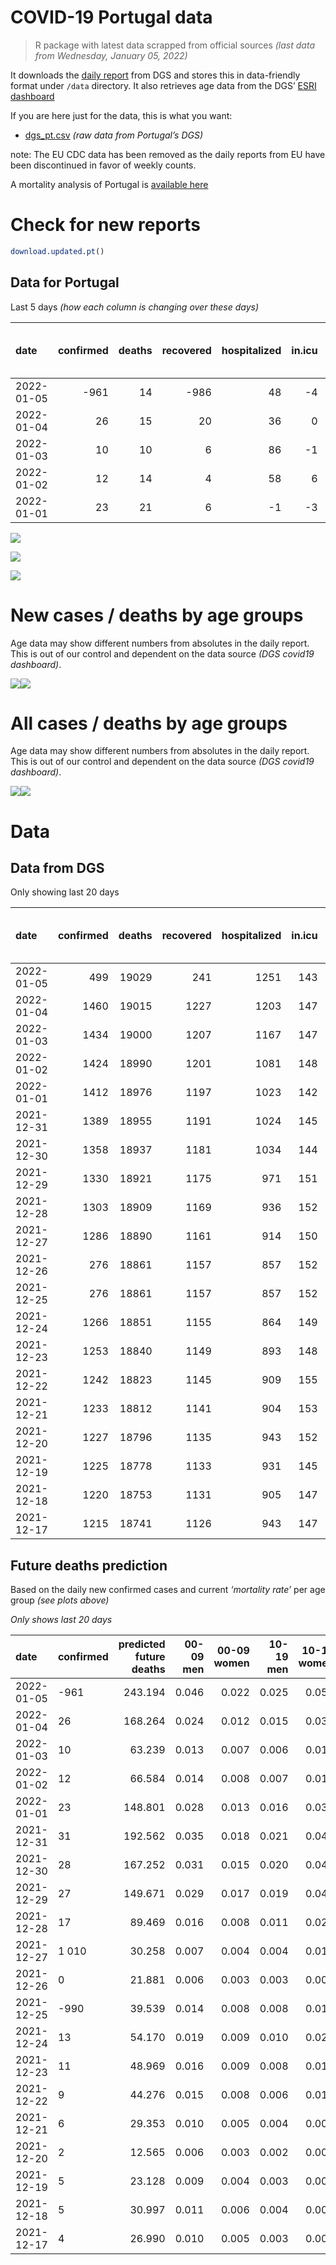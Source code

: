 COVID-19 Portugal data
================

> R package with latest data scrapped from official sources *(last data
> from Wednesday, January 05, 2022)*

It downloads the [daily
report](https://covid19.min-saude.pt/relatorio-de-situacao/) from DGS
and stores this in data-friendly format under `/data` directory. It also
retrieves age data from the DGS’ [ESRI
dashboard](https://covid19.min-saude.pt/ponto-de-situacao-atual-em-portugal/)

If you are here just for the data, this is what you want:

-   [dgs\_pt.csv](raw/master/data/dgs_pt.csv) *(raw data from Portugal’s
    DGS)*

note: The EU CDC data has been removed as the daily reports from EU have
been discontinued in favor of weekly counts.

A mortality analysis of Portugal is [available
here](https://averissimo.github.io/covid19-analysis/mortality.html)

# Check for new reports

``` r
download.updated.pt()
```

## Data for Portugal

Last 5 days *(how each column is changing over these days)*

| date       | confirmed | deaths | recovered | hospitalized | in.icu | first vaccine | second vaccine | confirmed m 00-09 | confirmed w 00-09 | confirmed m 10-19 | confirmed w 10-19 | confirmed m 20-29 | confirmed w 20-29 | confirmed m 30-39 | confirmed w 30-39 | confirmed m 40-49 | confirmed w 40-49 | confirmed m 50-59 | confirmed w 50-59 | confirmed m 60-69 | confirmed w 60-69 | confirmed m 70-79 | confirmed w 70-79 | confirmed m 80+ | confirmed w 80+ | death m 00-09 | death w 00-09 | death m 10-19 | death w 10-19 | death m 20-29 | death w 20-29 | death m 30-39 | death w 30-39 | death m 40-49 | death w 40-49 | death m 50-59 | death w 50-59 | death m 60-69 | death w 60-69 | death m 70-79 | death w 70-79 | death m 80+ | death w 80+ |
|:-----------|----------:|-------:|----------:|-------------:|-------:|--------------:|---------------:|------------------:|------------------:|------------------:|------------------:|------------------:|------------------:|------------------:|------------------:|------------------:|------------------:|------------------:|------------------:|------------------:|------------------:|------------------:|------------------:|----------------:|----------------:|--------------:|--------------:|--------------:|--------------:|--------------:|--------------:|--------------:|--------------:|--------------:|--------------:|--------------:|--------------:|--------------:|--------------:|--------------:|--------------:|------------:|------------:|
| 2022-01-05 |      -961 |     14 |      -986 |           48 |     -4 |            NA |             NA |              1188 |              1081 |              2043 |              2266 |              3657 |              3931 |              3301 |              3497 |              3473 |              3964 |              2817 |              3125 |              1428 |              1621 |               631 |               727 |             293 |             457 |             0 |             0 |             0 |             0 |             0 |             0 |             0 |             0 |             0 |             0 |             1 |             0 |             4 |             0 |             3 |             1 |           3 |           2 |
| 2022-01-04 |        26 |     15 |        20 |           36 |      0 |            NA |             NA |               630 |               595 |              1216 |              1410 |              2484 |              2528 |              2140 |              2227 |              2294 |              2684 |              1936 |              2044 |              1024 |              1096 |               426 |               473 |             212 |             316 |             0 |             0 |             0 |             0 |             0 |             0 |             0 |             0 |             0 |             0 |             1 |             1 |             1 |             0 |             4 |             3 |           3 |           2 |
| 2022-01-03 |        10 |     10 |         6 |           86 |     -1 |            NA |             NA |               339 |               335 |               522 |               551 |               913 |              1041 |               924 |               952 |               928 |              1084 |               759 |               852 |               381 |               409 |               144 |               171 |              78 |             130 |             0 |             0 |             0 |             0 |             0 |             0 |             0 |             0 |             0 |             0 |             0 |             0 |             1 |             0 |             1 |             2 |           4 |           2 |
| 2022-01-02 |        12 |     14 |         4 |           58 |      6 |            NA |             NA |               367 |               388 |               594 |               643 |               946 |              1081 |               891 |              1015 |               917 |              1156 |               775 |               869 |               405 |               439 |               154 |               222 |              72 |             140 |             0 |             0 |             0 |             0 |             0 |             0 |             0 |             0 |             0 |             0 |             0 |             1 |             0 |             0 |             4 |             1 |           4 |           4 |
| 2022-01-01 |        23 |     21 |         6 |           -1 |     -3 |            NA |             NA |               729 |               658 |              1314 |              1398 |              2145 |              2215 |              1919 |              2047 |              1944 |              2332 |              1598 |              1857 |               835 |               930 |               368 |               462 |             173 |             313 |             0 |             0 |             0 |             0 |             0 |             0 |             1 |             0 |             0 |             0 |             1 |             0 |             4 |             1 |             5 |             2 |           2 |           5 |

![](README_files/figure-gfm/totals-1.svg)<!-- -->

![](README_files/figure-gfm/differential-1.svg)<!-- -->

![](README_files/figure-gfm/differential_7days-1.svg)<!-- -->

# New cases / deaths by age groups

Age data may show different numbers from absolutes in the daily report.
This is out of our control and dependent on the data source *(DGS
covid19 dashboard)*.

![](README_files/figure-gfm/new_cases_deaths-1.svg)<!-- -->![](README_files/figure-gfm/new_cases_deaths-2.svg)<!-- -->

# All cases / deaths by age groups

Age data may show different numbers from absolutes in the daily report.
This is out of our control and dependent on the data source *(DGS
covid19 dashboard)*.

![](README_files/figure-gfm/total_cases_deaths-1.svg)<!-- -->![](README_files/figure-gfm/total_cases_deaths-2.svg)<!-- -->

# Data

## Data from DGS

Only showing last 20 days

| date       | confirmed | deaths | recovered | hospitalized | in.icu | confirmed m 00-09 | confirmed w 00-09 | confirmed m 10-19 | confirmed w 10-19 | confirmed m 20-29 | confirmed w 20-29 | confirmed m 30-39 | confirmed w 30-39 | confirmed m 40-49 | confirmed w 40-49 | confirmed m 50-59 | confirmed w 50-59 | confirmed m 60-69 | confirmed w 60-69 | confirmed m 70-79 | confirmed w 70-79 | confirmed m 80+ | confirmed w 80+ | death m 00-09 | death w 00-09 | death m 10-19 | death w 10-19 | death m 20-29 | death w 20-29 | death m 30-39 | death w 30-39 | death m 40-49 | death w 40-49 | death m 50-59 | death w 50-59 | death m 60-69 | death w 60-69 | death m 70-79 | death w 70-79 | death m 80+ | death w 80+ | first vaccine | second vaccine |
|:-----------|----------:|-------:|----------:|-------------:|-------:|------------------:|------------------:|------------------:|------------------:|------------------:|------------------:|------------------:|------------------:|------------------:|------------------:|------------------:|------------------:|------------------:|------------------:|------------------:|------------------:|----------------:|----------------:|--------------:|--------------:|--------------:|--------------:|--------------:|--------------:|--------------:|--------------:|--------------:|--------------:|--------------:|--------------:|--------------:|--------------:|--------------:|--------------:|------------:|------------:|--------------:|---------------:|
| 2022-01-05 |       499 |  19029 |       241 |         1251 |    143 |             51988 |             50259 |             80876 |             81649 |            125155 |            126917 |            108365 |            118850 |            112433 |            135543 |             92329 |            112344 |             64308 |             70382 |             38308 |             43073 |           29115 |           56632 |             2 |             1 |             1 |             2 |             8 |             5 |            28 |            21 |           117 |            75 |           391 |           165 |          1219 |           535 |          2564 |          1566 |        5673 |        6656 |            NA |             NA |
| 2022-01-04 |      1460 |  19015 |      1227 |         1203 |    147 |             50800 |             49178 |             78833 |             79383 |            121498 |            122986 |            105064 |            115353 |            108960 |            131579 |             89512 |            109219 |             62880 |             68761 |             37677 |             42346 |           28822 |           56175 |             2 |             1 |             1 |             2 |             8 |             5 |            28 |            21 |           117 |            75 |           390 |           165 |          1215 |           535 |          2561 |          1565 |        5670 |        6654 |            NA |             NA |
| 2022-01-03 |      1434 |  19000 |      1207 |         1167 |    147 |             50170 |             48583 |             77617 |             77973 |            119014 |            120458 |            102924 |            113126 |            106666 |            128895 |             87576 |            107175 |             61856 |             67665 |             37251 |             41873 |           28610 |           55859 |             2 |             1 |             1 |             2 |             8 |             5 |            28 |            21 |           117 |            75 |           389 |           164 |          1214 |           535 |          2557 |          1562 |        5667 |        6652 |            NA |             NA |
| 2022-01-02 |      1424 |  18990 |      1201 |         1081 |    148 |             49831 |             48248 |             77095 |             77422 |            118101 |            119417 |            102000 |            112174 |            105738 |            127811 |             86817 |            106323 |             61475 |             67256 |             37107 |             41702 |           28532 |           55729 |             2 |             1 |             1 |             2 |             8 |             5 |            28 |            21 |           117 |            75 |           389 |           164 |          1213 |           535 |          2556 |          1560 |        5663 |        6650 |            NA |             NA |
| 2022-01-01 |      1412 |  18976 |      1197 |         1023 |    142 |             49464 |             47860 |             76501 |             76779 |            117155 |            118336 |            101109 |            111159 |            104821 |            126655 |             86042 |            105454 |             61070 |             66817 |             36953 |             41480 |           28460 |           55589 |             2 |             1 |             1 |             2 |             8 |             5 |            28 |            21 |           117 |            75 |           389 |           163 |          1213 |           535 |          2552 |          1559 |        5659 |        6646 |            NA |             NA |
| 2021-12-31 |      1389 |  18955 |      1191 |         1024 |    145 |             48735 |             47202 |             75187 |             75381 |            115010 |            116121 |             99190 |            109112 |            102877 |            124323 |             84444 |            103597 |             60235 |             65887 |             36585 |             41018 |           28287 |           55276 |             2 |             1 |             1 |             2 |             8 |             5 |            27 |            21 |           117 |            75 |           388 |           163 |          1209 |           534 |          2547 |          1557 |        5657 |        6641 |            NA |             NA |
| 2021-12-30 |      1358 |  18937 |      1181 |         1034 |    144 |             47830 |             46310 |             73467 |             73495 |            112090 |            113036 |             96661 |            106369 |            100289 |            121220 |             82462 |            101239 |             59173 |             64625 |             36082 |             40391 |           28063 |           54894 |             2 |             1 |             1 |             2 |             8 |             5 |            27 |            21 |           117 |            74 |           388 |           163 |          1208 |           534 |          2545 |          1553 |        5650 |        6638 |            NA |             NA |
| 2021-12-29 |      1330 |  18921 |      1175 |          971 |    151 |             47019 |             45541 |             71874 |             71736 |            109246 |            110145 |             94312 |            103959 |             97954 |            118272 |             80531 |             98948 |             58125 |             63443 |             35654 |             39868 |           27879 |           54572 |             2 |             1 |             1 |             2 |             8 |             5 |            27 |            21 |           117 |            74 |           386 |           163 |          1208 |           534 |          2542 |          1551 |        5644 |        6635 |            NA |             NA |
| 2021-12-28 |      1303 |  18909 |      1169 |          936 |    152 |             46253 |             44693 |             70362 |             70087 |            106635 |            107386 |             92158 |            101543 |             95693 |            115474 |             78777 |             96918 |             57168 |             62406 |             35264 |             39416 |           27700 |           54312 |             2 |             1 |             1 |             2 |             8 |             5 |            27 |            21 |           117 |            74 |           386 |           163 |          1206 |           534 |          2541 |          1548 |        5642 |        6631 |            NA |             NA |
| 2021-12-27 |      1286 |  18890 |      1161 |          914 |    150 |             45827 |             44279 |             69467 |             69110 |            104835 |            105556 |             90756 |            100018 |             94182 |            113705 |             77590 |             95573 |             56530 |             61740 |             35037 |             39174 |           27593 |           54167 |             2 |             1 |             1 |             2 |             8 |             5 |            27 |            21 |           117 |            74 |           386 |           162 |          1202 |           532 |          2538 |          1547 |        5639 |        6626 |            NA |             NA |
| 2021-12-26 |       276 |  18861 |      1157 |          857 |    152 |             45638 |             44084 |             69142 |             68680 |            104131 |            104803 |             90179 |             99478 |             93617 |            113086 |             77226 |             95175 |             56331 |             61519 |             34967 |             39102 |           27552 |           54115 |             2 |             1 |             1 |             2 |             8 |             5 |            27 |            21 |           117 |            74 |           385 |           162 |          1200 |           532 |          2535 |          1546 |        5632 |        6624 |            NA |             NA |
| 2021-12-25 |       276 |  18861 |      1157 |          857 |    152 |             45486 |             43951 |             68938 |             68442 |            103746 |            104340 |             89854 |             99155 |             93313 |            112754 |             76983 |             94952 |             56204 |             61409 |             34919 |             39060 |           27522 |           54064 |             2 |             1 |             1 |             2 |             8 |             5 |            27 |            21 |           117 |            74 |           385 |           162 |          1200 |           531 |          2533 |          1544 |        5626 |        6622 |            NA |             NA |
| 2021-12-24 |      1266 |  18851 |      1155 |          864 |    149 |             45129 |             43567 |             68306 |             67707 |            102661 |            103225 |             89012 |             98242 |             92443 |            111882 |             76358 |             94323 |             55908 |             61079 |             34821 |             38937 |           27486 |           53997 |             2 |             1 |             1 |             2 |             8 |             5 |            27 |            21 |           117 |            74 |           385 |           162 |          1199 |           531 |          2532 |          1543 |        5624 |        6617 |            NA |             NA |
| 2021-12-23 |      1253 |  18840 |      1149 |          893 |    148 |             44631 |             43096 |             67487 |             66798 |            101182 |            101749 |             87902 |             97080 |             91375 |            110704 |             75615 |             93542 |             55504 |             60689 |             34677 |             38793 |           27423 |           53915 |             2 |             1 |             1 |             2 |             8 |             5 |            27 |            21 |           117 |            73 |           384 |           162 |          1199 |           531 |          2530 |          1542 |        5622 |        6613 |            NA |             NA |
| 2021-12-22 |      1242 |  18823 |      1145 |          909 |    155 |             44204 |             42647 |             66845 |             66101 |             99986 |            100590 |             86950 |             96208 |             90495 |            109742 |             75034 |             92923 |             55148 |             60363 |             34555 |             38650 |           27375 |           53816 |             2 |             1 |             1 |             2 |             8 |             5 |            27 |            21 |           117 |            73 |           383 |           162 |          1196 |           531 |          2527 |          1538 |        5620 |        6609 |            NA |             NA |
| 2021-12-21 |      1233 |  18812 |      1141 |          904 |    153 |             43825 |             42264 |             66322 |             65571 |             99044 |             99632 |             86156 |             95469 |             89711 |            108929 |             74518 |             92357 |             54830 |             60059 |             34444 |             38519 |           27324 |           53739 |             2 |             1 |             1 |             2 |             8 |             5 |            27 |            21 |           117 |            73 |           383 |           162 |          1194 |           531 |          2526 |          1536 |        5618 |        6605 |            NA |             NA |
| 2021-12-20 |      1227 |  18796 |      1135 |          943 |    152 |             43567 |             42020 |             66036 |             65236 |             98460 |             99053 |             85656 |             94978 |             89212 |            108406 |             74169 |             91969 |             54607 |             59842 |             34384 |             38420 |           27295 |           53679 |             2 |             1 |             1 |             2 |             8 |             5 |            27 |            21 |           117 |            73 |           383 |           162 |          1192 |           531 |          2524 |          1535 |        5612 |        6600 |            NA |             NA |
| 2021-12-19 |      1225 |  18778 |      1133 |          931 |    145 |             43407 |             41846 |             65896 |             65059 |             98193 |             98801 |             85450 |             94730 |             88989 |            108161 |             73971 |             91797 |             54528 |             59752 |             34348 |             38380 |           27280 |           53662 |             2 |             1 |             1 |             2 |             8 |             5 |            27 |            21 |           116 |            73 |           383 |           162 |          1191 |           531 |          2520 |          1534 |        5609 |        6592 |            NA |             NA |
| 2021-12-18 |      1220 |  18753 |      1131 |          905 |    147 |             43164 |             41621 |             65639 |             64797 |             97800 |             98458 |             85082 |             94404 |             88634 |            107743 |             73674 |             91542 |             54384 |             59580 |             34278 |             38308 |           27258 |           53619 |             2 |             1 |             1 |             2 |             8 |             5 |            27 |            21 |           116 |            73 |           382 |           162 |          1186 |           530 |          2517 |          1534 |        5601 |        6585 |            NA |             NA |
| 2021-12-17 |      1215 |  18741 |      1126 |          943 |    147 |             42874 |             41334 |             65344 |             64508 |             97299 |             98023 |             84670 |             93976 |             88231 |            107288 |             73387 |             91222 |             54193 |             59394 |             34203 |             38208 |           27220 |           53557 |             2 |             1 |             1 |             2 |             8 |             5 |            27 |            21 |           116 |            73 |           381 |           162 |          1184 |           530 |          2515 |          1531 |        5598 |        6584 |            NA |             NA |

## Future deaths prediction

Based on the daily new confirmed cases and current *‘mortality rate’*
per age group *(see plots above)*

*Only shows last 20 days*

| date       | confirmed | predicted future deaths | 00-09 men | 00-09 women | 10-19 men | 10-19 women | 20-29 men | 20-29 women | 30-39 men | 30-39 women | 40-49 men | 40-49 women | 50-59 men | 50-59 women | 60-69 men | 60-69 women | 70-79 men | 70-79 women | 80+ men | 80+ women |
|:-----------|:----------|------------------------:|----------:|------------:|----------:|------------:|----------:|------------:|----------:|------------:|----------:|------------:|----------:|------------:|----------:|------------:|----------:|------------:|--------:|----------:|
| 2022-01-05 | -961      |                 243.194 |     0.046 |       0.022 |     0.025 |       0.056 |     0.234 |       0.155 |     0.853 |       0.618 |     3.614 |       2.193 |    11.930 |       4.590 |    27.069 |      12.322 |    42.234 |      26.431 |  57.090 |    53.712 |
| 2022-01-04 | 26        |                 168.264 |     0.024 |       0.012 |     0.015 |       0.035 |     0.159 |       0.100 |     0.553 |       0.393 |     2.387 |       1.485 |     8.199 |       3.002 |    19.411 |       8.331 |    28.513 |      17.197 |  41.308 |    37.140 |
| 2022-01-03 | 10        |                  63.239 |     0.013 |       0.007 |     0.006 |       0.013 |     0.058 |       0.041 |     0.239 |       0.168 |     0.966 |       0.600 |     3.214 |       1.251 |     7.222 |       3.109 |     9.638 |       6.217 |  15.198 |    15.279 |
| 2022-01-02 | 12        |                  66.584 |     0.014 |       0.008 |     0.007 |       0.016 |     0.060 |       0.043 |     0.230 |       0.179 |     0.954 |       0.640 |     3.282 |       1.276 |     7.677 |       3.337 |    10.307 |       8.071 |  14.029 |    16.454 |
| 2022-01-01 | 23        |                 148.801 |     0.028 |       0.013 |     0.016 |       0.034 |     0.137 |       0.087 |     0.496 |       0.362 |     2.023 |       1.290 |     6.767 |       2.727 |    15.828 |       7.069 |    24.631 |      16.797 |  33.709 |    36.787 |
| 2021-12-31 | 31        |                 192.562 |     0.035 |       0.018 |     0.021 |       0.046 |     0.187 |       0.122 |     0.653 |       0.485 |     2.693 |       1.717 |     8.393 |       3.463 |    20.131 |       9.593 |    33.666 |      22.796 |  43.646 |    44.897 |
| 2021-12-30 | 28        |                 167.252 |     0.031 |       0.015 |     0.020 |       0.043 |     0.182 |       0.114 |     0.607 |       0.426 |     2.430 |       1.631 |     8.178 |       3.365 |    19.866 |       8.985 |    28.647 |      19.015 |  35.852 |    37.845 |
| 2021-12-29 | 27        |                 149.671 |     0.029 |       0.017 |     0.019 |       0.040 |     0.167 |       0.109 |     0.557 |       0.427 |     2.353 |       1.548 |     7.428 |       2.981 |    18.141 |       7.883 |    26.103 |      16.433 |  34.878 |    30.558 |
| 2021-12-28 | 17        |                  89.469 |     0.016 |       0.008 |     0.011 |       0.024 |     0.115 |       0.072 |     0.362 |       0.269 |     1.572 |       0.979 |     5.027 |       1.975 |    12.094 |       5.063 |    15.193 |       8.798 |  20.849 |    17.042 |
| 2021-12-27 | 1 010     |                  30.258 |     0.007 |       0.004 |     0.004 |       0.011 |     0.045 |       0.030 |     0.149 |       0.095 |     0.588 |       0.343 |     1.541 |       0.585 |     3.772 |       1.680 |     4.685 |       2.618 |   7.989 |     6.112 |
| 2021-12-26 | 0         |                  21.881 |     0.006 |       0.003 |     0.003 |       0.006 |     0.025 |       0.018 |     0.084 |       0.057 |     0.316 |       0.184 |     1.029 |       0.328 |     2.407 |       0.836 |     3.213 |       1.527 |   5.845 |     5.994 |
| 2021-12-25 | -990      |                  39.539 |     0.014 |       0.008 |     0.008 |       0.018 |     0.069 |       0.044 |     0.218 |       0.161 |     0.905 |       0.483 |     2.647 |       0.924 |     5.611 |       2.508 |     6.559 |       4.472 |   7.015 |     7.875 |
| 2021-12-24 | 13        |                  54.170 |     0.019 |       0.009 |     0.010 |       0.022 |     0.095 |       0.058 |     0.287 |       0.205 |     1.111 |       0.652 |     3.146 |       1.147 |     7.658 |       2.965 |     9.638 |       5.235 |  12.275 |     9.638 |
| 2021-12-23 | 11        |                  48.969 |     0.016 |       0.009 |     0.008 |       0.017 |     0.076 |       0.046 |     0.246 |       0.154 |     0.916 |       0.532 |     2.460 |       0.909 |     6.748 |       2.478 |     8.166 |       5.199 |   9.353 |    11.636 |
| 2021-12-22 | 9         |                  44.276 |     0.015 |       0.008 |     0.006 |       0.013 |     0.060 |       0.038 |     0.205 |       0.131 |     0.816 |       0.450 |     2.185 |       0.831 |     6.028 |       2.311 |     7.429 |       4.763 |   9.937 |     9.050 |
| 2021-12-21 | 6         |                  29.353 |     0.010 |       0.005 |     0.004 |       0.008 |     0.037 |       0.023 |     0.129 |       0.087 |     0.519 |       0.289 |     1.478 |       0.570 |     4.227 |       1.649 |     4.016 |       3.599 |   5.651 |     7.052 |
| 2021-12-20 | 2         |                  12.565 |     0.006 |       0.003 |     0.002 |       0.004 |     0.017 |       0.010 |     0.053 |       0.044 |     0.232 |       0.136 |     0.839 |       0.253 |     1.497 |       0.684 |     2.410 |       1.454 |   2.923 |     1.998 |
| 2021-12-19 | 5         |                  23.128 |     0.009 |       0.004 |     0.003 |       0.006 |     0.025 |       0.014 |     0.095 |       0.058 |     0.369 |       0.231 |     1.258 |       0.375 |     2.730 |       1.307 |     4.685 |       2.618 |   4.287 |     5.054 |
| 2021-12-18 | 5         |                  30.997 |     0.011 |       0.006 |     0.004 |       0.007 |     0.032 |       0.017 |     0.106 |       0.076 |     0.419 |       0.252 |     1.215 |       0.470 |     3.621 |       1.414 |     5.020 |       3.636 |   7.404 |     7.287 |
| 2021-12-17 | 4         |                  26.990 |     0.010 |       0.005 |     0.003 |       0.006 |     0.030 |       0.015 |     0.093 |       0.067 |     0.406 |       0.228 |     1.156 |       0.457 |     4.208 |       1.627 |     4.953 |       2.981 |   5.456 |     5.289 |
